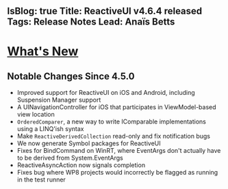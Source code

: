 IsBlog: true
Title: ReactiveUI v4.6.4 released
Tags: Release Notes
Lead: Anaïs Betts
---

# [What's New](https://github.com/reactiveui/reactiveui/compare/4.5.0...4.6.4)

## Notable Changes Since 4.5.0
- Improved support for ReactiveUI on iOS and Android, including Suspension Manager support
- A UINavigationController for iOS that participates in ViewModel-based view location
- `OrderedComparer`, a new way to write IComparable implementations using a LINQ'ish syntax
- Make `ReactiveDerivedCollection` read-only and fix notification bugs
- We now generate Symbol packages for ReactiveUI
- Fixes for BindCommand on WinRT, where EventArgs don't actually have to be derived from System.EventArgs
- ReactiveAsyncAction now signals completion
- Fixes bug where WP8 projects would incorrectly be flagged as running in the test runner
